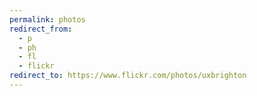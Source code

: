 ```yaml
---
permalink: photos
redirect_from:
  - p
  - ph
  - fl
  - flickr
redirect_to: https://www.flickr.com/photos/uxbrighton
---
```

